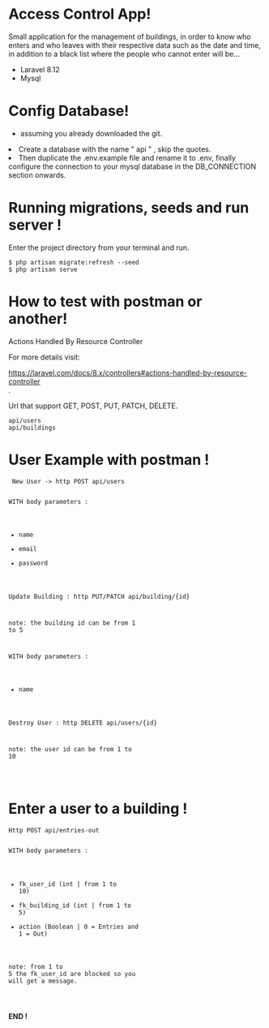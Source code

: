 <h1 class="code-line" data-line-start=0 data-line-end=1 ><a id="Access_Control_App_0"></a>Access Control App!</h1>
<p class="has-line-data" data-line-start="1" data-line-end="2">Small application for the management of buildings, in order to know who enters and who leaves with their respective data such as the date and time, in addition to a black list where the people who cannot enter will be…</p>
<ul>
<li class="has-line-data" data-line-start="3" data-line-end="4">Laravel 8.12</li>
<li class="has-line-data" data-line-start="4" data-line-end="6">Mysql</li>
</ul>
<h1 class="code-line" data-line-start=6 data-line-end=7 ><a id="Config_Database_6"></a>Config Database!</h1>
<ul>
<li class="has-line-data" data-line-start="8" data-line-end="10">assuming you already downloaded the git.</li>
</ul>
<li class="has-line-data" data-line-start="8" data-line-end="10">Create a database with the name &quot; api &quot; , skip the quotes.</li>
</ul>
<li class="has-line-data" data-line-start="8" data-line-end="10">Then duplicate the .env.example file and rename it to .env, finally configure the connection to your mysql database in the DB_CONNECTION section onwards.</li>
</ul>
<h1 class="code-line" data-line-start=10 data-line-end=11 ><a id="Running_migrations_seeds_and_run_server__10"></a>Running migrations, seeds and run server !</h1>
<p class="has-line-data" data-line-start="12" data-line-end="13">Enter the project directory from your terminal and run.</p>
<pre><code class="has-line-data" data-line-start="15" data-line-end="18" class="language-sh">$ php artisan migrate:refresh --seed
$ php artisan serve
</code></pre>
<h1 class="code-line" data-line-start=18 data-line-end=19 ><a id="How_to_test_with_postman_or_another_18"></a>How to test with postman or another!</h1>
<p class="has-line-data" data-line-start="20" data-line-end="21">Actions Handled By Resource Controller</p>
<p class="has-line-data" data-line-start="22" data-line-end="23">For more details visit:</p>
<p class="has-line-data" data-line-start="24" data-line-end="26"><a href="https://laravel.com/docs/8.x/controllers#actions-handled-by-resource-controller">https://laravel.com/docs/8.x/controllers#actions-handled-by-resource-controller</a><br>
.</p>
<p class="has-line-data" data-line-start="27" data-line-end="28">Url that support GET, POST, PUT, PATCH, DELETE.</p>
<pre><code class="has-line-data" data-line-start="30" data-line-end="33" class="language-sh">api/users
api/buildings
</code></pre>
<h1 class="code-line" data-line-start=34 data-line-end=35 ><a id="User_Example_with_postman__34"></a>User Example with postman !</h1>
<pre><code class="has-line-data" data-line-start="37" data-line-end="56" class="language-sh"> New User -&gt; http POST api/users

 WITH body parameters :
 - name
 - email
 - password

 Update Building : http PUT/PATCH api/building/{id}

 note: the building id can be from <span class="hljs-number">1</span> to <span class="hljs-number">5</span>

  WITH body parameters :
 - name

 Destroy User : http DELETE api/users/{id}

 note: the user id can be from <span class="hljs-number">1</span> to <span class="hljs-number">10</span>

</code></pre>
<h1 class="code-line" data-line-start=57 data-line-end=58 ><a id="Enter_a_user_to_a_building___57"></a>Enter a user to a building  !</h1>
<pre><code class="has-line-data" data-line-start="60" data-line-end="71" class="language-sh">Http POST api/entries-out

 WITH body parameters :
 - fk_user_id       (int | from <span class="hljs-number">1</span> to <span class="hljs-number">10</span>)
 - fk_building_id   (int | from <span class="hljs-number">1</span> to <span class="hljs-number">5</span>)
 - action           (Boolean | <span class="hljs-number">0</span> = Entries and <span class="hljs-number">1</span> = Out)

 note:
 from <span class="hljs-number">1</span> to <span class="hljs-number">5</span> the fk_user_id are blocked so you will get a message.

</code></pre>
<p class="has-line-data" data-line-start="75" data-line-end="76"><strong>END !</strong></p>
